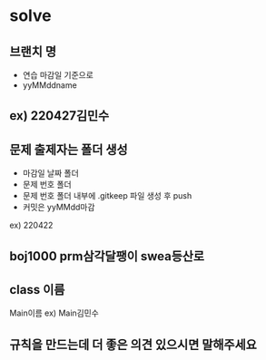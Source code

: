 # solve

## 브랜치 명

- 연습 마감일 기준으로
- yyMMddname

ex) 220427김민수
---
## 문제 출제자는 폴더 생성

- 마감일 날짜 폴더
- 문제 번호 폴더
- 문제 번호 폴더 내부에 .gitkeep 파일 생성 후 push
- 커밋은 yyMMdd마감

ex) 220422

boj1000
prm삼각달팽이
swea등산로
---
## class 이름

Main이름
ex) Main김민수

## 규칙을 만드는데 더 좋은 의견 있으시면 말해주세요
